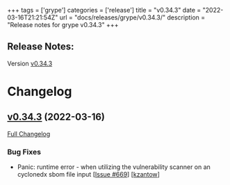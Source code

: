 +++
tags = ['grype']
categories = ['release']
title = "v0.34.3"
date = "2022-03-16T21:21:54Z"
url = "docs/releases/grype/v0.34.3/"
description = "Release notes for grype v0.34.3"
+++

## Release Notes:
Version [v0.34.3](https://github.com/anchore/grype/releases/tag/v0.34.3)

# Changelog

## [v0.34.3](https://github.com/anchore/grype/tree/v0.34.3) (2022-03-16)

[Full Changelog](https://github.com/anchore/grype/compare/v0.34.1...v0.34.3)

### Bug Fixes

- Panic: runtime error - when utilizing the vulnerability scanner on an cyclonedx sbom file input [[Issue #669](https://github.com/anchore/grype/issues/669)] [[kzantow](https://github.com/kzantow)]
